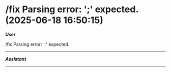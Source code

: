 <!-- Generated by SpecStory -->

# /fix Parsing error: ';' expected. (2025-06-18 16:50:15)

_**User**_

/fix Parsing error: ';' expected.

---

_**Assistant**_



---

